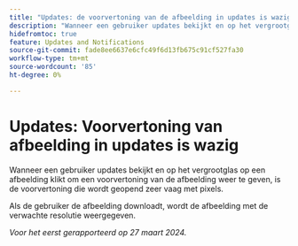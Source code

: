 ```yaml
---
title: "Updates: de voorvertoning van de afbeelding in updates is wazig"
description: "Wanneer een gebruiker updates bekijkt en op het vergrootglas op een afbeelding klikt om een voorvertoning van de afbeelding weer te geven, is de voorvertoning die wordt geopend zeer vaag met pixels."
hidefromtoc: true
feature: Updates and Notifications
source-git-commit: fade8ee6637e6cfc49f6d13fb675c91cf527fa30
workflow-type: tm+mt
source-wordcount: '85'
ht-degree: 0%

---
```



# Updates: Voorvertoning van afbeelding in updates is wazig

Wanneer een gebruiker updates bekijkt en op het vergrootglas op een afbeelding klikt om een voorvertoning van de afbeelding weer te geven, is de voorvertoning die wordt geopend zeer vaag met pixels.

Als de gebruiker de afbeelding downloadt, wordt de afbeelding met de verwachte resolutie weergegeven.

_Voor het eerst gerapporteerd op 27 maart 2024._
